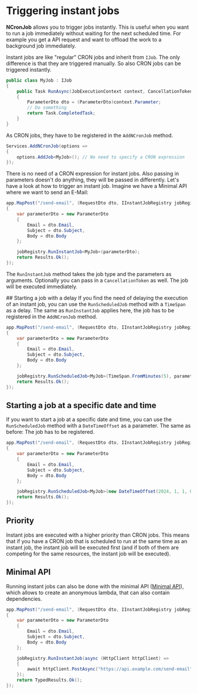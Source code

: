 # Triggering instant jobs

**NCronJob** allows you to trigger jobs instantly. This is useful when you want to run a job immediately without waiting for the next scheduled time. For example you get a API request and want to offload the work to a background job immediately.

Instant jobs are like "regular" CRON jobs and inherit from `IJob`. The only difference is that they are triggered manually.
So also CRON jobs can be triggered instantly.

```csharp
public class MyJob : IJob
{
    public Task RunAsync(JobExecutionContext context, CancellationToken token)
    {
        ParameterDto dto = (ParameterDto)context.Parameter;
        // Do something
        return Task.CompletedTask;
    }
}
```

As CRON jobs, they have to be registered in the `AddNCronJob` method.

```csharp
Services.AddNCronJob(options => 
{
    options.AddJob<MyJob>(); // No need to specify a CRON expression
});
```

There is no need of a CRON expression for instant jobs. Also passing in parameters doesn't do anything, they will be passed in differently. Let's have a look at how to trigger an instant job. Imagine we have a Minimal API where we want to send an E-Mail:

```csharp
app.MapPost("/send-email", (RequestDto dto, IInstantJobRegistry jobRegistry) => 
{
    var parameterDto = new ParameterDto
    {
        Email = dto.Email,
        Subject = dto.Subject,
        Body = dto.Body
    };

    jobRegistry.RunInstantJob<MyJob>(parameterDto);
    return Results.Ok();
});
```

The `RunInstantJob` method takes the job type and the parameters as arguments. Optionally you can pass in a `CancellationToken` as well. The job will be executed immediately.

## Starting a job with a delay
If you find the need of delaying the execution of an instant job, you can use the `RunScheduledJob` method with a `TimeSpan` as a delay. The same as `RunInstantJob` applies here, the job has to be registered in the `AddNCronJob` method.

```csharp
app.MapPost("/send-email", (RequestDto dto, IInstantJobRegistry jobRegistry) => 
{
    var parameterDto = new ParameterDto
    {
        Email = dto.Email,
        Subject = dto.Subject,
        Body = dto.Body
    };

    jobRegistry.RunScheduledJob<MyJob>(TimeSpan.FromMinutes(5), parameterDto);
    return Results.Ok();
});
```

## Starting a job at a specific date and time
If you want to start a job at a specific date and time, you can use the `RunScheduledJob` method with a `DateTimeOffset` as a parameter. The same as before: The job has to be registered.

```csharp
app.MapPost("/send-email", (RequestDto dto, IInstantJobRegistry jobRegistry) => 
{
    var parameterDto = new ParameterDto
    {
        Email = dto.Email,
        Subject = dto.Subject,
        Body = dto.Body
    };

    jobRegistry.RunScheduledJob<MyJob>(new DateTimeOffset(2024, 1, 1, 0, 0, 0, TimeSpan.FromHours(2)), parameterDto);
    return Results.Ok();
});
```

## Priority
Instant jobs are executed with a higher priority than CRON jobs. This means that if you have a CRON job that is scheduled to run at the same time as an instant job, the instant job will be executed first (and if both of them are competing for the same resources, the instant job will be executed).

## Minimal API
Running instant jobs can also be done with the minimal API ([Minimal API](minimal-api.md)), which allows to create an anonymous lambda, that can also contain dependencies.

```csharp
app.MapPost("/send-email", (RequestDto dto, IInstantJobRegistry jobRegistry) => 
{
    var parameterDto = new ParameterDto
    {
        Email = dto.Email,
        Subject = dto.Subject,
        Body = dto.Body
    };

    jobRegistry.RunInstantJob(async (HttpClient httpClient) => 
    {
        await httpClient.PostAsync("https://api.example.com/send-email", new StringContent(JsonSerializer.Serialize(parameterDto)));
    });
    return TypedResults.Ok();
});
```
